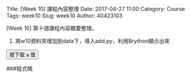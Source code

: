Title: [Week 10] 課程內容整理
Date: 2017-04-27 11:00
Category: Course
Tags: week10
Slug: week10
Author: 40423103

[Week 10] 第十週課程內容概要整理。

1. 將w10資料夾增加到data下，導入add.py，利用Brython顯示出來

<!-- PELICAN_END_SUMMARY -->
</hr>

<!-- 導入 Brython 標準程式庫 -->
 
<script src="../data/Brython-3.3.1/brython.js"></script>
<script src="../data/Brython-3.3.1/brython_stdlib.js"></script>
 
<!-- 啟動 Brython -->
<script>
window.onload=function(){
// 設定 cdw10 為共用程式路徑
brython({debug:1, pythonpath:['./../data/w10']});
}
</script>
 
<!-- 以下實際利用  Brython -->
 
<div id="container" width="600" height="400"></div>
<div id="container2" width="600" height="400"></div>
 
<script type="text/python3">
from browser import document as doc
from browser import html
import math
import add
container = doc['container']
container2 = doc['container2']

a=1
b=16
sum=add.add(a,b)

container <= str(sum)

degree = math.pi/180
def button1(event):
    a = input("give me a")
    container2 <= str(math.cos(60*degree)+float(a))
doc["button1"].bind("click", button1)
</script>
<button id="button1">按下取 a 值</button>

</script>

###程式碼
<pre class="brush:html;auto-links:false;toolbar:false" contenteditable="false">
<!-- 導入 Brython 標準程式庫 -->
 
<script src="../data/Brython-3.3.1/brython.js"></script>
<script src="../data/Brython-3.3.1/brython_stdlib.js"></script>
 
<!-- 啟動 Brython -->
<script>
window.onload=function(){
// 設定 cdw10 為共用程式路徑
brython({debug:1, pythonpath:['./../data/w10']});
}
</script>
 
<!-- 以下實際利用  Brython -->
 
<div id="container" width="600" height="400"></div>
 
<script type="text/python3">
from browser import document as doc
from browser import html
import math
import add
container = doc['container']

a=1
b=16
sum=add.add(a,b)

container <= str(sum)

</script>
</pre>
